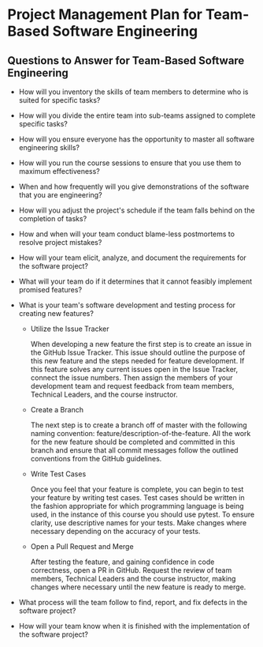 # Project Management Plan for Team-Based Software Engineering

## Questions to Answer for Team-Based Software Engineering

- How will you inventory the skills of team members to determine who is
  suited for specific tasks?

- How will you divide the entire team into sub-teams assigned to complete
  specific tasks?

- How will you ensure everyone has the opportunity to master all software
  engineering skills?

- How will you run the course sessions to ensure that you use them
  to maximum effectiveness?

- When and how frequently will you give demonstrations of the software that
  you are engineering?

- How will you adjust the project's schedule if the team falls behind on the
  completion of tasks?

- How and when will your team conduct blame-less postmortems to resolve
  project mistakes?

- How will your team elicit, analyze, and document the requirements for the
  software project?

- What will your team do if it determines that it cannot feasibly implement
  promised features?

- What is your team's software development and testing process for creating
  new features?

  - Utilize the Issue Tracker

    When developing a new feature the first step is to create an issue in the
    GitHub Issue Tracker. This issue should outline the purpose of this new
    feature and the steps needed for feature development. If this feature solves
    any current issues open in the Issue Tracker, connect the issue numbers. Then
    assign the members of your development team and request feedback from team
    members, Technical Leaders, and the course instructor.

  - Create a Branch

    The next step is to create a branch off of master with the following naming
    convention: feature/description-of-the-feature. All the work for the new
    feature should be completed and committed in this branch and ensure that all
    commit messages follow the outlined conventions from the GitHub guidelines.

  - Write Test Cases

    Once you feel that your feature is complete, you can begin to test your
    feature by writing test cases. Test cases should be written in the fashion
    appropriate for which programming language is being used, in the instance of
    this course you should use pytest. To ensure clarity, use descriptive names
    for your tests. Make changes where necessary depending on the accuracy of
    your tests.

  - Open a Pull Request and Merge

    After testing the feature, and gaining confidence in code correctness,
    open a PR in GitHub. Request the review of team members, Technical Leaders
    and the course instructor, making changes where necessary until the new
    feature is ready to merge.

- What process will the team follow to find, report, and fix defects in the
  software project?

- How will your team know when it is finished with the implementation of the
  software project?
